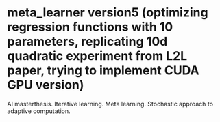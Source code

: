 # meta_learner version5 (optimizing regression functions with 10 parameters, replicating 10d quadratic experiment from L2L paper, trying to implement CUDA GPU version)
AI masterthesis. Iterative learning. Meta learning. Stochastic approach to adaptive computation.
